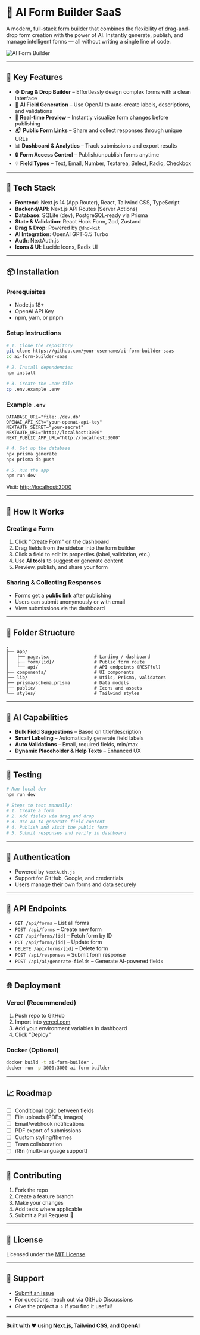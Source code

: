 # 🧠 AI Form Builder SaaS

A modern, full-stack form builder that combines the flexibility of drag-and-drop form creation with the power of AI. Instantly generate, publish, and manage intelligent forms — all without writing a single line of code.

![AI Form Builder](https://via.placeholder.com/800x400?text=AI+Form+Builder+SaaS)

---

## 🚀 Key Features

- ⚙️ **Drag & Drop Builder** – Effortlessly design complex forms with a clean interface
- 🤖 **AI Field Generation** – Use OpenAI to auto-create labels, descriptions, and validations
- 🧪 **Real-time Preview** – Instantly visualize form changes before publishing
- 📬 **Public Form Links** – Share and collect responses through unique URLs
- 📊 **Dashboard & Analytics** – Track submissions and export results
- 🔒 **Form Access Control** – Publish/unpublish forms anytime
- 💡 **Field Types** – Text, Email, Number, Textarea, Select, Radio, Checkbox

---

## 🧰 Tech Stack

- **Frontend**: Next.js 14 (App Router), React, Tailwind CSS, TypeScript
- **Backend/API**: Next.js API Routes (Server Actions)
- **Database**: SQLite (dev), PostgreSQL-ready via Prisma
- **State & Validation**: React Hook Form, Zod, Zustand
- **Drag & Drop**: Powered by `@dnd-kit`
- **AI Integration**: OpenAI GPT-3.5 Turbo
- **Auth**: NextAuth.js
- **Icons & UI**: Lucide Icons, Radix UI

---

## 📦 Installation

### Prerequisites

- Node.js 18+
- OpenAI API Key
- npm, yarn, or pnpm

### Setup Instructions

```bash
# 1. Clone the repository
git clone https://github.com/your-username/ai-form-builder-saas
cd ai-form-builder-saas

# 2. Install dependencies
npm install

# 3. Create the .env file
cp .env.example .env
```

### Example `.env`

```env
DATABASE_URL="file:./dev.db"
OPENAI_API_KEY="your-openai-api-key"
NEXTAUTH_SECRET="your-secret"
NEXTAUTH_URL="http://localhost:3000"
NEXT_PUBLIC_APP_URL="http://localhost:3000"
```

```bash
# 4. Set up the database
npx prisma generate
npx prisma db push

# 5. Run the app
npm run dev
```

Visit: [http://localhost:3000](http://localhost:3000)

---

## 🎯 How It Works

### Creating a Form

1. Click "Create Form" on the dashboard
2. Drag fields from the sidebar into the form builder
3. Click a field to edit its properties (label, validation, etc.)
4. Use **AI tools** to suggest or generate content
5. Preview, publish, and share your form

### Sharing & Collecting Responses

- Forms get a **public link** after publishing
- Users can submit anonymously or with email
- View submissions via the dashboard

---

## 📁 Folder Structure

```
.
├── app/
│   ├── page.tsx                 # Landing / dashboard
│   ├── form/[id]/               # Public form route
│   └── api/                     # API endpoints (RESTful)
├── components/                  # UI components
├── lib/                         # Utils, Prisma, validators
├── prisma/schema.prisma         # Data models
├── public/                      # Icons and assets
└── styles/                      # Tailwind styles
```

---

## 🧠 AI Capabilities

- **Bulk Field Suggestions** – Based on title/description
- **Smart Labeling** – Automatically generate field labels
- **Auto Validations** – Email, required fields, min/max
- **Dynamic Placeholder & Help Texts** – Enhanced UX

---

## 🧪 Testing

```bash
# Run local dev
npm run dev

# Steps to test manually:
# 1. Create a form
# 2. Add fields via drag and drop
# 3. Use AI to generate field content
# 4. Publish and visit the public form
# 5. Submit responses and verify in dashboard
```

---

## 🔐 Authentication

- Powered by `NextAuth.js`
- Support for GitHub, Google, and credentials
- Users manage their own forms and data securely

---

## 📝 API Endpoints

- `GET /api/forms` – List all forms
- `POST /api/forms` – Create new form
- `GET /api/forms/[id]` – Fetch form by ID
- `PUT /api/forms/[id]` – Update form
- `DELETE /api/forms/[id]` – Delete form
- `POST /api/responses` – Submit form response
- `POST /api/ai/generate-fields` – Generate AI-powered fields

---

## 🌐 Deployment

### Vercel (Recommended)

1. Push repo to GitHub
2. Import into [vercel.com](https://vercel.com)
3. Add your environment variables in dashboard
4. Click "Deploy"

### Docker (Optional)

```bash
docker build -t ai-form-builder .
docker run -p 3000:3000 ai-form-builder
```

---

## 📈 Roadmap

- [ ] Conditional logic between fields
- [ ] File uploads (PDFs, images)
- [ ] Email/webhook notifications
- [ ] PDF export of submissions
- [ ] Custom styling/themes
- [ ] Team collaboration
- [ ] i18n (multi-language support)

---

## 🤝 Contributing

1. Fork the repo
2. Create a feature branch
3. Make your changes
4. Add tests where applicable
5. Submit a Pull Request 🚀

---

## 📄 License

Licensed under the [MIT License](LICENSE).

---

## 💬 Support

- [Submit an issue](../../issues)
- For questions, reach out via GitHub Discussions
- Give the project a ⭐ if you find it useful!

---

**Built with ❤️ using Next.js, Tailwind CSS, and OpenAI**
